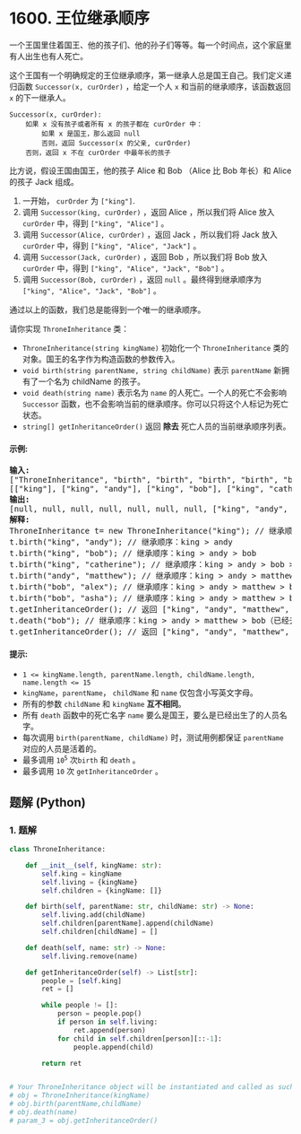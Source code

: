 # 1600. 王位继承顺序
一个王国里住着国王、他的孩子们、他的孙子们等等。每一个时间点，这个家庭里有人出生也有人死亡。

这个王国有一个明确规定的王位继承顺序，第一继承人总是国王自己。我们定义递归函数 `Successor(x, curOrder)` ，给定一个人 `x` 和当前的继承顺序，该函数返回 `x` 的下一继承人。

```
Successor(x, curOrder):
    如果 x 没有孩子或者所有 x 的孩子都在 curOrder 中：
        如果 x 是国王，那么返回 null
        否则，返回 Successor(x 的父亲, curOrder)
    否则，返回 x 不在 curOrder 中最年长的孩子
```

比方说，假设王国由国王，他的孩子 Alice 和 Bob （Alice 比 Bob 年长）和 Alice 的孩子 Jack 组成。

1. 一开始， `curOrder` 为 `["king"]`.
2. 调用 `Successor(king, curOrder)` ，返回 Alice ，所以我们将 Alice 放入 `curOrder` 中，得到 `["king", "Alice"]` 。
3. 调用 `Successor(Alice, curOrder)` ，返回 Jack ，所以我们将 Jack 放入 `curOrder` 中，得到 `["king", "Alice", "Jack"]` 。
4. 调用 `Successor(Jack, curOrder)` ，返回 Bob ，所以我们将 Bob 放入 `curOrder` 中，得到 `["king", "Alice", "Jack", "Bob"]` 。
5. 调用 `Successor(Bob, curOrder)` ，返回 `null` 。最终得到继承顺序为 `["king", "Alice", "Jack", "Bob"]` 。

通过以上的函数，我们总是能得到一个唯一的继承顺序。

请你实现 `ThroneInheritance` 类：

* `ThroneInheritance(string kingName)` 初始化一个 `ThroneInheritance` 类的对象。国王的名字作为构造函数的参数传入。
* `void birth(string parentName, string childName)` 表示 `parentName` 新拥有了一个名为 childName 的孩子。
* `void death(string name)` 表示名为 `name` 的人死亡。一个人的死亡不会影响 `Successor` 函数，也不会影响当前的继承顺序。你可以只将这个人标记为死亡状态。
* `string[] getInheritanceOrder()` 返回 **除去** 死亡人员的当前继承顺序列表。

#### 示例:
<pre>
<strong>输入:</strong>
["ThroneInheritance", "birth", "birth", "birth", "birth", "birth", "birth", "getInheritanceOrder", "death", "getInheritanceOrder"]
[["king"], ["king", "andy"], ["king", "bob"], ["king", "catherine"], ["andy", "matthew"], ["bob", "alex"], ["bob", "asha"], [null], ["bob"], [null]]
<strong>输出:</strong>
[null, null, null, null, null, null, null, ["king", "andy", "matthew", "bob", "alex", "asha", "catherine"], null, ["king", "andy", "matthew", "alex", "asha", "catherine"]]
<strong>解释:</strong>
ThroneInheritance t= new ThroneInheritance("king"); // 继承顺序：king
t.birth("king", "andy"); // 继承顺序：king > andy
t.birth("king", "bob"); // 继承顺序：king > andy > bob
t.birth("king", "catherine"); // 继承顺序：king > andy > bob > catherine
t.birth("andy", "matthew"); // 继承顺序：king > andy > matthew > bob > catherine
t.birth("bob", "alex"); // 继承顺序：king > andy > matthew > bob > alex > catherine
t.birth("bob", "asha"); // 继承顺序：king > andy > matthew > bob > alex > asha > catherine
t.getInheritanceOrder(); // 返回 ["king", "andy", "matthew", "bob", "alex", "asha", "catherine"]
t.death("bob"); // 继承顺序：king > andy > matthew > bob（已经去世）> alex > asha > catherine
t.getInheritanceOrder(); // 返回 ["king", "andy", "matthew", "alex", "asha", "catherine"]
</pre>

#### 提示:
* `1 <= kingName.length, parentName.length, childName.length, name.length <= 15`
* `kingName`，`parentName`， `childName` 和 `name` 仅包含小写英文字母。
* 所有的参数 `childName` 和 `kingName` **互不相同**。
* 所有 `death` 函数中的死亡名字 `name` 要么是国王，要么是已经出生了的人员名字。
* 每次调用 `birth(parentName, childName)` 时，测试用例都保证 `parentName` 对应的人员是活着的。
* 最多调用 <code>10<sup>5</sup></code> 次`birth` 和 `death` 。
* 最多调用 `10` 次 `getInheritanceOrder` 。

## 题解 (Python)

### 1. 题解
```Python
class ThroneInheritance:

    def __init__(self, kingName: str):
        self.king = kingName
        self.living = {kingName}
        self.children = {kingName: []}

    def birth(self, parentName: str, childName: str) -> None:
        self.living.add(childName)
        self.children[parentName].append(childName)
        self.children[childName] = []

    def death(self, name: str) -> None:
        self.living.remove(name)

    def getInheritanceOrder(self) -> List[str]:
        people = [self.king]
        ret = []

        while people != []:
            person = people.pop()
            if person in self.living:
                ret.append(person)
            for child in self.children[person][::-1]:
                people.append(child)

        return ret


# Your ThroneInheritance object will be instantiated and called as such:
# obj = ThroneInheritance(kingName)
# obj.birth(parentName,childName)
# obj.death(name)
# param_3 = obj.getInheritanceOrder()
```
